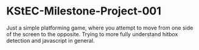 # KStEC-Milestone-Project-001

Just a simple platforming game, where you attempt to move from one side of the screen to the opposite. Trying to more fully understand hitbox detection and javascript in general.